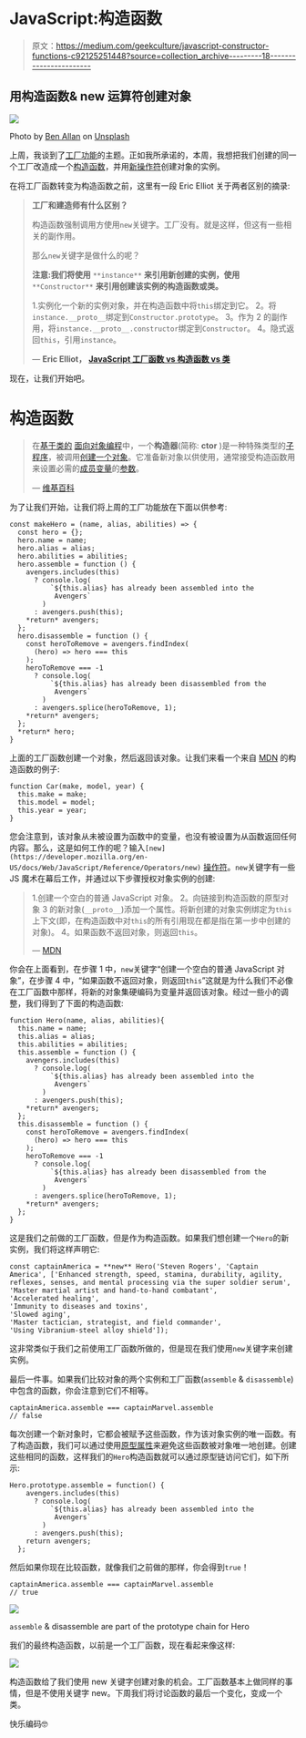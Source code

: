 # JavaScript:构造函数

> 原文：<https://medium.com/geekculture/javascript-constructor-functions-c92125251448?source=collection_archive---------18----------------------->

## 用构造函数& new 运算符创建对象

![](img/c4da40d35991fb2c333060b3bf724e75.png)

Photo by [Ben Allan](https://unsplash.com/@ballonandon?utm_source=medium&utm_medium=referral) on [Unsplash](https://unsplash.com?utm_source=medium&utm_medium=referral)

上周，我谈到了[工厂功能](https://javascript.plainenglish.io/javascript-factory-functions-cbc5b744671b)的主题。正如我所承诺的，本周，我想把我们创建的同一个工厂改造成一个[构造函数](https://developer.mozilla.org/en-US/docs/Web/JavaScript/Guide/Working_with_Objects#using_a_constructor_function)，并用[新操作符](https://developer.mozilla.org/en-US/docs/Web/JavaScript/Reference/Operators/new)创建对象的实例。

在将工厂函数转变为构造函数之前，这里有一段 Eric Elliot 关于两者区别的摘录:

> **工厂和建造师有什么区别？**
> 
> 构造函数强制调用方使用`new`关键字。工厂没有。就是这样，但这有一些相关的副作用。
> 
> 那么`new`关键字是做什么的呢？
> 
> **注意:我们将使用** `**instance**` **来引用新创建的实例，使用** `**Constructor**` **来引用创建该实例的构造函数或类。**
> 
> 1.实例化一个新的实例对象，并在构造函数中将`this`绑定到它。
> 2。将`instance.__proto__`绑定到`Constructor.prototype`。
> 3。作为 2 的副作用，将`instance.__proto__.constructor`绑定到`Constructor`。
> 4。隐式返回`this`，引用`instance`。
> 
> — **Eric Elliot，** [**JavaScript 工厂函数 vs 构造函数 vs 类**](/javascript-scene/javascript-factory-functions-vs-constructor-functions-vs-classes-2f22ceddf33e)

现在，让我们开始吧。

# 构造函数

> 在[基于类的](https://en.wikipedia.org/wiki/Class-based_programming) [面向对象编程](https://en.wikipedia.org/wiki/Object-oriented_programming)中，一个**构造器**(简称: **ctor** )是一种特殊类型的[子程序](https://en.wikipedia.org/wiki/Subroutine)，被调用[创建一个对象](https://en.wikipedia.org/wiki/Object_creation)。它准备新对象以供使用，通常接受构造函数用来设置必需的[成员变量](https://en.wikipedia.org/wiki/Member_variable)的[参数](https://en.wikipedia.org/wiki/Parameter_(computer_programming))。
> 
> — [维基百科](https://en.wikipedia.org/wiki/Constructor_(object-oriented_programming))

为了让我们开始，让我们将上周的工厂功能放在下面以供参考:

```
const makeHero = (name, alias, abilities) => {
  const hero = {};
  hero.name = name;
  hero.alias = alias;
  hero.abilities = abilities;
  hero.assemble = function () {
    avengers.includes(this)
      ? console.log(
          `${this.alias} has already been assembled into the
           Avengers`
        )
      : avengers.push(this);
    *return* avengers;
  };
  hero.disassemble = function () {
    const heroToRemove = avengers.findIndex(
      (hero) => hero === this
    );
    heroToRemove === -1
      ? console.log(
          `${this.alias} has already been disassembled from the
           Avengers`
        )
      : avengers.splice(heroToRemove, 1);
    *return* avengers;
  };
  *return* hero;
}
```

上面的工厂函数创建一个对象，然后返回该对象。让我们来看一个来自 [MDN](https://developer.mozilla.org/en-US/docs/Web/JavaScript/Guide/Working_with_Objects#using_a_constructor_function) 的构造函数的例子:

```
function Car(make, model, year) {
  this.make = make;
  this.model = model;
  this.year = year;
}
```

您会注意到，该对象从未被设置为函数中的变量，也没有被设置为从函数返回任何内容。那么，这是如何工作的呢？输入`[new](https://developer.mozilla.org/en-US/docs/Web/JavaScript/Reference/Operators/new)` [操作符](https://developer.mozilla.org/en-US/docs/Web/JavaScript/Reference/Operators/new)。`new`关键字有一些 JS 魔术在幕后工作，并通过以下步骤授权对象实例的创建:

> 1.创建一个空白的普通 JavaScript 对象。
> 2。向链接到构造函数的原型对象
> 3 的新对象(`__proto__`)添加一个属性。将新创建的对象实例绑定为`this`上下文(即，在构造函数中对`this`的所有引用现在都是指在第一步中创建的对象)。
> 4。如果函数不返回对象，则返回`this`。
> 
> — [MDN](https://developer.mozilla.org/en-US/docs/Web/JavaScript/Reference/Operators/new#description)

你会在上面看到，在步骤 1 中，`new`关键字“创建一个空白的普通 JavaScript 对象”，在步骤 4 中，“如果函数不返回对象，则返回`this`”这就是为什么我们不必像在工厂函数中那样，将新的对象集硬编码为变量并返回该对象。经过一些小的调整，我们得到了下面的构造函数:

```
function Hero(name, alias, abilities){
  this.name = name;
  this.alias = alias;
  this.abilities = abilities;
  this.assemble = function () {
    avengers.includes(this)
      ? console.log(
          `${this.alias} has already been assembled into the
           Avengers`
        )
      : avengers.push(this);
    *return* avengers;
  };
  this.disassemble = function () {
    const heroToRemove = avengers.findIndex(
      (hero) => hero === this
    );
    heroToRemove === -1
      ? console.log(
          `${this.alias} has already been disassembled from the
           Avengers`
        )
      : avengers.splice(heroToRemove, 1);
    *return* avengers;
  };
}
```

这是我们之前做的工厂函数，但是作为构造函数。如果我们想创建一个`Hero`的新实例，我们将这样声明它:

```
const captainAmerica = **new** Hero('Steven Rogers', 'Captain America', ['Enhanced strength, speed, stamina, durability, agility, reflexes, senses, and mental processing via the super soldier serum',
'Master martial artist and hand-to-hand combatant',
'Accelerated healing',
'Immunity to diseases and toxins',
'Slowed aging',
'Master tactician, strategist, and field commander',
'Using Vibranium-steel alloy shield']);
```

这非常类似于我们之前使用工厂函数所做的，但是现在我们使用`new`关键字来创建实例。

最后一件事。如果我们比较对象的两个实例和工厂函数(`assemble` & `disassemble`)中包含的函数，你会注意到它们不相等。

```
captainAmerica.assemble === captainMarvel.assemble
// false
```

每次创建一个新对象时，它都会被赋予这些函数，作为该对象实例的唯一函数。有了构造函数，我们可以通过使用[原型属性](https://developer.mozilla.org/en-US/docs/Web/JavaScript/Guide/Working_with_Objects#defining_properties_for_an_object_type)来避免这些函数被对象唯一地创建。创建这些相同的函数，这样我们的`Hero`构造函数就可以通过原型链访问它们，如下所示:

```
Hero.prototype.assemble = function() {
    avengers.includes(this)
      ? console.log(
          `${this.alias} has already been assembled into the
           Avengers`
        )
      : avengers.push(this);
    return avengers;
  };
```

然后如果你现在比较函数，就像我们之前做的那样，你会得到`true`！

```
captainAmerica.assemble === captainMarvel.assemble
// true
```

![](img/84e5b8fdb4ddf29d3b95c680365feff3.png)

`assemble` & disassemble are part of the prototype chain for Hero

我们的最终构造函数，以前是一个工厂函数，现在看起来像这样:

![](img/ba5eee3faedb1c704966b4a598a17870.png)

构造函数给了我们使用 new 关键字创建对象的机会。工厂函数基本上做同样的事情，但是不使用关键字 new。下周我们将讨论函数的最后一个变化，变成一个类。

快乐编码🤓